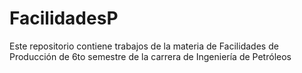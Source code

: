 # FacilidadesP
Este repositorio contiene trabajos de la materia de Facilidades de Producción de 6to semestre de la carrera de Ingeniería de Petróleos
